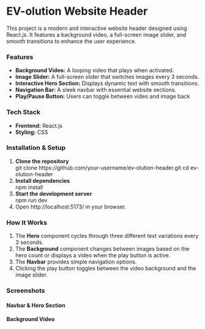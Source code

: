 <h1>EV-olution Website Header</h1>

<div>This project is a modern and interactive website header designed using React.js. It features a background video, a full-screen image slider, and smooth transitions to enhance the user experience.</div>

<h3>Features</h3>
<ul>
  <li><b>Background Video:</b> A looping video that plays when activated.</li>
  <li><b>Image Slider:</b> A full-screen slider that switches images every 3 seconds.</li>
  <li><b>Interactive Hero Section:</b> Displays dynamic text with smooth transitions.</li>
  <li><b>Navigation Bar:</b> A sleek navbar with essential website sections.</li>
  <li><b>Play/Pause Button:</b> Users can toggle between video and image back</li>
</ul>

<h3>Tech Stack</h3>
<ul>
  <li><b>Frontend:</b> React.js</li>
  <li><b>Styling:</b> CSS</li>
</ul>

<h3>Installation & Setup</h3>
<ol>
  <li>
    <b>Clone the repository</b> <br />
      git clone https://github.com/your-username/ev-olution-header.git
      cd ev-olution-header
  </li>
  <li>
    <b>Install dependencies</b> <br />
       npm install
  </li>
  <li>
    <b>Start the development server</b> <br />
       npm run dev
  </li>
  <li>Open http://localhost:5173/ in your browser.</li>
</ol>

<h3>How It Works</h3>
<ol>
  <li>The <b>Hero</b> component cycles through three different text variations every 3 seconds.</li>
  <li>The <b>Background</b> component changes between images based on the hero count or displays a video when the play button is active.</li>
  <li>The <b>Navbar</b> provides simple navigation options.</li>
  <li>Clicking the play button toggles between the video background and the image slider.</li>
</ol>

<h3>Screenshots</h3>
<h4>Navbar & Hero Section</h4>
<h4>Background Video</h4>
